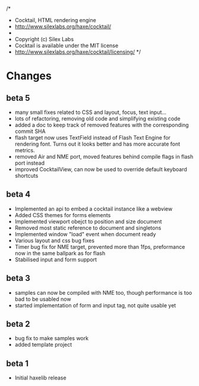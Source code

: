 /*
 * Cocktail, HTML rendering engine
 * http://www.silexlabs.org/haxe/cocktail/
 *
 * Copyright (c) Silex Labs
 * Cocktail is available under the MIT license
 * http://www.silexlabs.org/haxe/cocktail/licensing/
*/

Changes
=======

beta 5 
-------------
* many small fixes related to CSS and layout, focus, text input...
* lots of refactoring, removing old code and simplifying existing code
* added a doc to keep track of removed features with the corresponding commit SHA
* flash target now uses TextField instead of Flash Text Engine for rendering font. 
Turns out it looks better and has more accurate font metrics.
* removed Air and NME port, moved features behind compile flags in flash port instead
* improved CocktailView, can now be used to override default keyboard shortcuts

beta 4
-------------
* Implemented an api to embed a cocktail instance like a webview
* Added CSS themes for forms elements
* Implemented viewport obejct to position and size document
* Removed most static reference to document and singletons
* Implemented window "load" event when document ready
* Various layout and css bug fixes
* Timer bug fix for NME target, prevented more than 1fps, preformance now in the
same ballpark as for flash
* Stabilised input and form support

beta 3 
-------------
* samples can now be compiled with NME too, though performance is too bad to be usabled now
* started implementation of form and input tag, not quite usable yet

beta 2
-------------
* bug fix to make samples work
* added template project

beta 1
-------------
* Initial haxelib release

